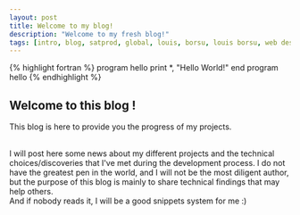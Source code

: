 ```yaml
---
layout: post
title: Welcome to my blog!
description: "Welcome to my fresh blog!"
tags: [intro, blog, satprod, global, louis, borsu, louis borsu, web design, ruby on rails, web designer, website design software, webdesign, web developer, website development, website design, ruby on rails hosting, webdesigner, freelance web developer, web development, website designer, website templates, web designers, webdeveloper, website template, web design portfolio, graphic design, ruby programming, web agency, website designers, freelance web designer, ruby rails, webdevelopment, design website, webdesigners, ruby tutorial, website developer, ruby on rail, design web, web design magazine, node js tutorial, software development, web dev, web application development, mobile development, sound engineer, design company, developpement web, backend development, web design agency, professional website, web design software, web design company, what is ruby on rails, app development, rails tutorial, software developer, web development tools, web application developer, developer web, designer website, learn node.js, web templates, audio engineer, application development, web design trends, web design tutorial, learn ruby, rubyonrails, designer web, mobile developer, javascript developer, build website, ruby programming language, graphic designers, rapid application development, how to design a website, web template, webdevelopers, mongodb node js, learn ruby on rails, build a website, web design companies, website creation, ruby on rails examples, ecommerce website, web designing company, web desing, mobile application development, website design companies, free web design, website design services, web developers, web design services, web design templates, web design australia, web design template, online studies, professional web design, free website design, web page design, ruby on rails programmer, web design blog, software developers, web design firms, modern web design, team working skills, website company, ruby on rails programmers, aws services, web design business, website companies, web design firm, web design quote, freelance web design, web page development, web design service, ruby on rails jobs, services web design, joomla web design, programming ruby on rails, ruby on rails consulting, ruby on rails contractor, cheap web design, affordable web design, professional website design, ruby on rails web design, website development services, freelance rails developer, professional web designers, freelance web development, ruby on rails consultant, web design professional, ruby on rails outsourcing, web design india, professional web designer, ruby on rails apps, ruby on rails experts, small business web design, web design jobs, professional website designers, ecommerce web design, business web design, ruby on rails applications, ruby on rails web developer, website design service, ruby on rails freelance, freelance web designers, ruby on rails consultancy, ruby programmers, cheap website design, web design uk, web design course, web designing, outsource web design, web designer portfolio, freelance ruby on rails developer, affordable website design, junior rails developer, junior ruby on rails developer, website designing, ruby programmer, ruby rails hosting, agile web development rails, ruby on rails contract, ecommerce website design, ror developers, website design quote, ruby on rails website, ruby on rails contract jobs, hosting ruby on rails, ruby on rails websites, ror developer, ruby on rails developers india, free ruby on rails hosting, web designers site, ruby on rails game development, ruby on rails programmer salary, ruby rails jobs, hire ruby on rails developer, ruby on rails application development, custom website design, ruby web design, web page developer, ruby on rails software, ror development, best web design companies, quality web design, web app development, websites development, development website, custom web design, uk web design, ruby development tools, ruby on rails for dummies, ruby rails tutorial, web design packages, top web design companies, rails development on windows, ruby on rails help, ruby on rails india, ruby on rails framework, ruby on rails freelancers, rails jobs, ruby on rails shop, ruby developer jobs, רובי און ריילס, seo web design, ruby on rails programming language, ruby on rails software development, website design uk, rails on ruby, ruby on rails 3, website designing company, hire web developer, ruby on rails sites, ruby developers, seo website design, web design courses, ruby developer, small business website design, ruby on rails host, django developers, ruby on rails freelancer, ruby on rails web app, ruby development environment, developer ruby, projects for web development, agile development with rails, web design directory, low cost web design, web design companies uk, web development outsourcing, developer ruby on rails, top web design company, website design packages, ruby on the rails, hire ruby on rails developers, ruby on rails intro, company website design, web design programs, rails programming, wordpress web design, design company website, interactive web design, web design company names, web design tools, web page design company, best website design company, developers website, web design kent, ruby on rails programming, web page developers, vim for rails developers, small web design company, ruby on rails eclipse, rails consulting, web design usa, cms web design, website design firms, rails development tools, ecommerce web design company, web design company india, budget web design, web backend development, web design custom, agile web development with rails, ruby rail, web programming skills, web programming job, django developer, back end developing, web portal development, website design firm, web design freelance, high end web design, eclipse ruby on rails, professional web design companies, bespoke web design, ruby on rails windows, learn web design, hire ror developer, web design hosting, web and development, back end developers, about node.js, internet web design, 노드제이에스, grails development, web applications development, web design small business, html5 development company, rails developer salary, web development application, rails on rails, developer back end, dynamic web design, ror ruby, rails development server, developers websites, seo web design company, web development service, website design agency, online developers, web development courses, node.js -e, graphic web design, front developer, node.js -g, it web development, development web, node js in, advanced web development, design of web, developer websites, web development projects, custom web application development, developers web, web design seo, web graphic design, web design solutions, php web development, html web design, professional web design services, web design and, rails 3, develop web, surrey web design, web design surrey, web design forum, web design tutorials, web design package, web design consulting, website design surrey, hotel web design, surrey website design, javascript backend development, website application development, web design news, design web hosting, web design ireland, aws developers, services web development, devops developer, application web development, development of the web, backend developer job, cakephp development, e commerce web design, web site design company, rubby on rails, web site design companies, rubi on rails, ruby rails programming, web development ruby, web development back end, backend web developer, ruby on rails development, web developer back end, free rails hosting, ruby consulting, rails for ruby, node developer, web back end development, ruby developer job, devops skills, web dev projects, ruby consultant, rails consultants, rails web development, ruby on rails uk, node developers, ruby with rails, ruby on rails companies, node.js developer, ruby web development, rails for java developers, ruby for rails, back end web development, custom web applications, web solution companies, ruby development, ruby on rails experience, ruby on rails review, web design canada, ruby in rails, ruby on rails team, ruby and rails, ror programming, ruby on rails company, custom web application, job ruby on rails, rails dev, ruby developer resume, learn backend programming, rails and ruby, web designers australia, what is ruby development, ruby on rails job, ruby on rails ruby, php back end developer, learn web programming, ruby on rails 2014, web solution company, ruby &amp; rails, website design australia, ruby web programming, ruby on rails web, ruby on rails skills, ruby on rails technology, in ruby on rails, node.js job, back end development skills, node.js companies, ruby or rails, ruby on rails frontend, front end ruby on rails, ruby on rails work, ruby on rails resume, online web projects, php and node.js, ruby on rails or node.js, ruby on rails backend, node.js and ruby on rails, developer front end, web design projects, web programmers, applications of node.js, web project development, javascript developers, projects on web development, node js dev, application of node.js, what is the node.js, rails ruby, agile web development, developer ops, node js with php, web designer jobs, node.js and php, web coding, node js application, uses of node.js, devops job, веб девелопер, ruby on rails node.js, node.js to php, node.js for php, about rails, php on node.js, php with node.js, on rails, ruby node.js, web programming project, node.js ruby on rails, rails for php, web programming companies, web development stack, web developer projects, web development course, backend node.js, web programming company, from php to node.js, railsjobs, web design experts, node.js is, devops web development, it development services, javascript on rails, php backend developer, node.js devops, devops development, ruby and javascript, learn online web, javascript developer job, website designing and development companies, projects for web developers, fast web development, learn backend development, web php developer, development web application, javascript back end, web site development, web development site, web development sites, online web design, web site designers, ruby on rails training, web design online, learning ruby on rails, web design price, ruby on rails course, business website design, ruby on rails developer salary, web site developers, ruby on rails projects, web site developer, ruby on rails classes, ruby on rails website templates, web site design, professional web design company, programming in ruby, ruby on rails tutorials, custom website, web site designer, ruby on rails ide, web design studio, ruby on rails developer resume, site web designer, web design company uk, web software, ruby on rails developer jobs, ruby on rails example sites, web design web, ruby on rails sample, ruby on rails twitter, web page designers, uk web design company, ruby on rails online training, web developer site, ruby rails training, web design for dummies, portfolio web design, ruby on rails crm, ruby rails development, web develop, web design portfolios, web design company australia, ruby on rails editor, about web design company, developer website, website design company, backend web development, mobile website design, inexpensive web design, web designer company, web developer australia, develop website, website designing companies, freelance web developers, web design company services, web development backend, orange county web design, web development consulting, web development and management, web development ruby on rails, django development, ruby on rails certification, ruby on rails development tools, ruby on rails performance, web designing companies, ruby on rails developers, ruby training, web dev job, adult web design, web solutions companies, node.js development, web solutions company, ruby rails developer, ruby on rails and javascript, web development and design, ruby on rails developer, rails programmer, web development with ruby on rails, affordable web design company, web development work, professional website designer, website design company india, online web developers, front and backend developer, back end web developer, backend developers, ruby on rails for windows, online learning web designing, javascript in ruby on rails, web developer work, ruby for java developers, victoria web design, ruby on rails web development, on aws, ruby on rails books, node.js developers, web designer australia, us web design company, what is a ruby developer, learn web developing, javascript ruby on rails, learning web development online, company web design, mobile web design company, best web designing companies, ruby programing, web developing, learn web dev, node.js mobile development, web developement, it and web development, ruby on rails dev, node js for web development, node.js web development, ruby on rails new, node js and, top web designer, web design company us, learning web development, ruby on rails javascript, outsource web development, web development front end, best web design company, web development online, sae web development, ruby game development, platforms for web development, ruby on rails engineers, learn web developer, développement ruby on rails, ruby-dev, development of website, aws development, about web development, it development companies, ruby e rails, rails development company, node.js --prof, ruby mobile development, custom software development, web development skills, ruby on rails and php, companies web, rich internet application development, ruby on rails on windows, ruby on rails testing, ruby on rails services, web development with node.js, ruby on rails aws, web designing services, learn web development, australia web design, what is the web development, ruby on rails mobile, front end development companies, online web development, front end back end development, node js learn online, in node.js, mobile dev, ruby on rails project, node.js engineer, aws applications, software development company, what is a mobile developer, node js learning, develop web site, ruby on rails getting started, site design web, online web developer, web design consultancy, ruby for python programmers, ecommerce web designer, web development services, aws ruby on rails, programming node.js, web ruby on rails, web developer online, designing a website, developing on aws, web development new technologies, web development 2014, node.js on, ruby on rails uses, web programming online, node js learn, node.js company, node js projects, web developer work experience, web application with node.js, back end web developer skills, programing ruby, node.js about, new web development, front end or back end developer, node js technology, front end back end developer, node js project, front back end developer, back end job, web application node.js, best web developer, web application development tools, node js backend, online node js, web development project, node.js web, back end engineer, ecommerce website designer, developer of javascript, web designing skills, new technology for web development, web design essex, node us, ruby developer salary, offshore web development, web application development software, web developer 2014, aws dev, internet web development, web developer project, web developer experience, new front end, integration continuous, what is web dev, javascript web programming, christian web design, systems developer, set up javascript, developed web, web applications developer, new technology web development, js developer, node.js js, online web development projects, learning to be a web developer, basic web design, website development tools, web node.js, developer javascript, ruby front end, web development tool, node.js integration, rails technology, node.js 2014, node.js create, online web designing, web based application development, new technology in web development, small business web design company, create web applications, web development experience, application and web development, hello world node.js, backend services, what is mobile developer, professional web site design, backend developer resume, create node js, web development applications, what is web developing, new tech projects, frontend and backend developer, node.js frontend, new technologies for web development, devops ruby, front end node.js, online developer, website design gold coast, systems developers, project on web development, web development design, frontend and backend web development, need a developer, custom web site design, best technologies for web development, web development job, developing web applications, bachelor of tech, web and marketing, web developer team, developing a web application, custom application development, web developer technologies, technology for web development, ruby help, back end developer resume, best technology for web development, aws job, internet application development, node.js expert, new technologies in web development, rails hello world, js developers, front end rails, web developers job, js ruby, new in web development, javascript web development, web development jobs, frontend and backend development, developing web application, web development javascript, development of web application, mesos on aws, javascript and rails, iam technologies, internet design, developer online, web programming javascript, docker web development, development of web applications, creating web application, ecommerce web development, website developers, web development agency, website development company, web development firm, web design pricing, website design pricing, web development uk, web design cost]
---
```

{% highlight fortran %}
program hello
  print *, "Hello World!"
end program hello
{% endhighlight %}

## Welcome to this blog !

This blog is here to provide you the progress of my projects.

<br>
I will post here some news about my different projects and the technical choices/discoveries that I've met during the development process. I do not have the greatest pen in the world, and I will not be the most diligent author, but the purpose of this blog is mainly to share technical findings that may help others.

<br>
And if nobody reads it, I will be a good snippets system for me :)

<br><br>
